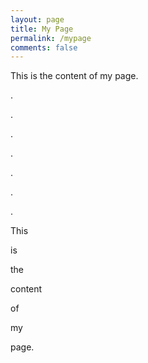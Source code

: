 ```yaml
---
layout: page
title: My Page
permalink: /mypage
comments: false
---
```

This is the content of my page.

.

.

.

.

.

.

.

This

is

the

content

of

my

page.
